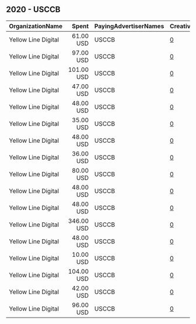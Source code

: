 ## 2020 - USCCB 
|OrganizationName|Spent|PayingAdvertiserNames|CreativeUrls|Impressions|Genders|AgeBrackets|CountryCodes|BillingAddresses|CandidateBallotInformation|
|:---|---:|:---|:---|---:|:---|:---|:---|:---|:---|
|Yellow Line Digital|61.00 USD|USCCB|[0](https://www.snap.com/political-ads/asset/55a14e20291972caeec3ffa8ce15b15bc855e650362b888cdb571407a37fc195?mediaType=png)|177,507||18-30|united states|"237 W. Grand Ave,Escondido,92025,US"|United States Conference of Catholic Bishops|
|Yellow Line Digital|97.00 USD|USCCB|[0](https://www.snap.com/political-ads/asset/e17731dce85301aa492a7c9928d858c4765a3364e56c024285622ad2a989935f?mediaType=mp4)|52,959||18+|united states|"237 W. Grand Ave,Escondido,92025,US"||
|Yellow Line Digital|101.00 USD|USCCB|[0](https://www.snap.com/political-ads/asset/a5bf79f7d32186535048a218ab81d144c44038ac3d2b706399c508c29aff20cc?mediaType=mp4)|42,158||18+|united states|"237 W. Grand Ave,Escondido,92025,US"||
|Yellow Line Digital|47.00 USD|USCCB|[0](https://www.snap.com/political-ads/asset/9748016af5838f71563c1d959a228c8d37b0291dbaeb02832e4b110b135b7fbe?mediaType=mp4)|32,233||18-30|united states|"237 W. Grand Ave,Escondido,92025,US"|United States Conference of Catholic Bishops|
|Yellow Line Digital|48.00 USD|USCCB|[0](https://www.snap.com/political-ads/asset/08afc2275a19944b7eae595317bfd5af8c2610d838f193ba5231faab01d0b7a8?mediaType=mp4)|22,315||18-30|united states|"237 W. Grand Ave,Escondido,92025,US"|United States Conference of Catholic Bishops|
|Yellow Line Digital|35.00 USD|USCCB|[0](https://www.snap.com/political-ads/asset/1dbd5e03c540f205f67a9458ec634c2a0754cffd752adb347da87ccde9e249f5?mediaType=png)|102,609||18-30|united states|"237 W. Grand Ave,Escondido,92025,US"|United States Conference of Catholic Bishops|
|Yellow Line Digital|48.00 USD|USCCB|[0](https://www.snap.com/political-ads/asset/f47c80631298dad46a47ca45cc8f497e21cce7928fb9d0ee66baf3b867f1f11f?mediaType=mp4)|26,465||18-30|united states|"237 W. Grand Ave,Escondido,92025,US"|United States Conference of Catholic Bishops|
|Yellow Line Digital|36.00 USD|USCCB|[0](https://www.snap.com/political-ads/asset/23dfd63cba095b30535694faf2ac45f72c1b3000d3bbb774e3b714aacec32158?mediaType=mp4)|16,609||18-30|united states|"237 W. Grand Ave,Escondido,92025,US"|United States Conference of Catholic Bishops|
|Yellow Line Digital|80.00 USD|USCCB|[0](https://www.snap.com/political-ads/asset/ae2a9309a6619f2a70d27ebc1c996c975ad527bbdc01986041adff6faa8efb0a?mediaType=png)|229,650||18-30|united states|"237 W. Grand Ave,Escondido,92025,US"|United States Conference of Catholic Bishops|
|Yellow Line Digital|48.00 USD|USCCB|[0](https://www.snap.com/political-ads/asset/f8665d650d110cf38590202a9db054d94c4f217cf81fad38998b5c8fab8b23cb?mediaType=mp4)|17,230||18-30|united states|"237 W. Grand Ave,Escondido,92025,US"|United States Conference of Catholic Bishops|
|Yellow Line Digital|48.00 USD|USCCB|[0](https://www.snap.com/political-ads/asset/b8ee98883b8b336c2f7d4141e3fa9a00c66e087c5504361bdbd9a21e37bff150?mediaType=mp4)|22,658||18-30|united states|"237 W. Grand Ave,Escondido,92025,US"|United States Conference of Catholic Bishops|
|Yellow Line Digital|346.00 USD|USCCB|[0](https://www.snap.com/political-ads/asset/a0ad617db64027ae66696b58bfc88e17b6ad38f123c1188c457da922a8849ca2?mediaType=png)|1,060,832||18-30|united states|"237 W. Grand Ave,Escondido,92025,US"|United States Conference of Catholic Bishops|
|Yellow Line Digital|48.00 USD|USCCB|[0](https://www.snap.com/political-ads/asset/cb8dabad4ff093bb7a090bcd4668fbedc0db5e90142e2a64c74b145493dd7316?mediaType=mp4)|16,567||18-30|united states|"237 W. Grand Ave,Escondido,92025,US"|United States Conference of Catholic Bishops|
|Yellow Line Digital|10.00 USD|USCCB|[0](https://www.snap.com/political-ads/asset/a5c4465449b3cd7816845c62d2a7d6375bea064a4a67ba7e48703ea5589af374?mediaType=png)|12,896||18-30|united states|"237 W. Grand Ave,Escondido,92025,US"|United States Conference of Catholic Bishops|
|Yellow Line Digital|104.00 USD|USCCB|[0](https://www.snap.com/political-ads/asset/cbddb3337fe1d357d307934a18dc37d5f7880429d0e3a0dc7a82a5b1d1142b0b?mediaType=mp4)|38,280||18+|united states|"237 W. Grand Ave,Escondido,92025,US"||
|Yellow Line Digital|42.00 USD|USCCB|[0](https://www.snap.com/political-ads/asset/8408dc6bb7f2eda3d9435706fcb95320943b01332abddc46307146e782cdd9ff?mediaType=png)|118,820||18-30|united states|"237 W. Grand Ave,Escondido,92025,US"|United States Conference of Catholic Bishops|
|Yellow Line Digital|96.00 USD|USCCB|[0](https://www.snap.com/political-ads/asset/bfb7aa31830cb5eab64bf4142c58d0e46b2cbc94db499f59519886d26b06890c?mediaType=mp4)|34,346||18+|united states|"237 W. Grand Ave,Escondido,92025,US"||
